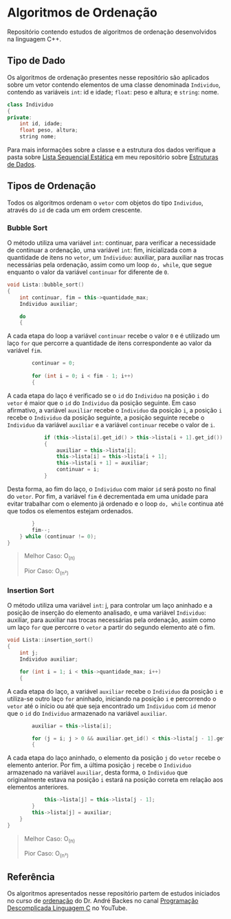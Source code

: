 # Algoritmos de Ordenação 

Repositório contendo estudos de algoritmos de ordenação desenvolvidos na linguagem C++.



## Tipo de Dado

Os algoritmos de ordenação presentes nesse repositório são aplicados sobre um vetor contendo elementos de uma classe denominada `Individuo`, contendo as variáveis `int`: id e idade; `float`: peso e altura; e `string`: nome.

```cpp
class Individuo
{
private:
    int id, idade;
    float peso, altura;
    string nome;
```

Para mais informações sobre a classe e a estrutura dos dados verifique a pasta sobre [Lista Sequencial Estática](https://github.com/NetoStAna/estruturas-de-dados/tree/main/01_lista_sequencial_estatica) em meu repositório sobre [Estruturas de Dados](https://github.com/NetoStAna/estruturas-de-dados).



## Tipos de Ordenação

Todos os algoritmos ordenam o `vetor` com objetos do tipo `Individuo`, através do `id` de cada um em ordem crescente.



### Bubble Sort

O método utiliza uma variável `int`: continuar, para verificar a necessidade de continuar a ordenação, uma variável `int`: fim, inicializada com a quantidade de itens no `vetor`, um `Individuo`: auxiliar, para auxiliar nas trocas necessárias pela ordenação, assim como um loop `do, while`, que segue enquanto o valor da variável `continuar` for diferente de `0`.

```cpp
void Lista::bubble_sort()
{
    int continuar, fim = this->quantidade_max;
    Individuo auxiliar;

    do
    {
```

A cada etapa do loop a variável `continuar` recebe o valor `0` e é utilizado um laço `for` que percorre a quantidade de itens correspondente ao valor da variável `fim`.

```cpp
        continuar = 0;
        
        for (int i = 0; i < fim - 1; i++)
        {
```

A cada etapa do laço é verificado se o `id` do `Individuo` na posição `i` do `vetor` é maior que o `id` do `Individuo` da posição seguinte. Em caso afirmativo, a variável `auxiliar` recebe o `Individuo` da posição `i`, a posição `i` recebe o `Individuo` da posição seguinte, a posição seguinte recebe o `Individuo` da variável `auxiliar` e a variável `continuar` recebe o valor de `i`.

```cpp
            if (this->lista[i].get_id() > this->lista[i + 1].get_id())
            {
                auxiliar = this->lista[i];
                this->lista[i] = this->lista[i + 1];
                this->lista[i + 1] = auxiliar;
                continuar = i;
            }
```

Desta forma, ao fim do laço, o `Individuo` com maior `id` será posto no final do `vetor`. Por fim, a variável `fim` é decrementada em uma unidade para evitar trabalhar com o elemento já ordenado e o loop `do, while` continua até que todos os elementos estejam ordenados.

```cpp
        }
        fim--;
    } while (continuar != 0);
}
```

> Melhor Caso: O<sub>(n)</sub>
>
> Pior Caso: O<sub>(n²)</sub>



### Insertion Sort

O método utiliza uma variável `int`: j, para controlar um laço aninhado e a posição de inserção do elemento analisado, e uma variável `Individuo`: auxiliar, para auxiliar nas trocas necessárias pela ordenação, assim como um laço `for` que percorre o `vetor` a partir do segundo elemento até o fim.

```cpp
void Lista::insertion_sort()
{
    int j;
    Individuo auxiliar;

    for (int i = 1; i < this->quantidade_max; i++)
    {
```

A cada etapa do laço, a variável `auxiliar` recebe o `Individuo` da posição `i` e utiliza-se outro laço `for` aninhado, iniciando na posição `i` e percorrendo o `vetor` até o início ou até que seja encontrado um `Individuo` com `id` menor que o `id` do `Individuo` armazenado na variável `auxiliar`.

```cpp
        auxiliar = this->lista[i];

        for (j = i; j > 0 && auxiliar.get_id() < this->lista[j - 1].get_id(); j--)
        {
```

A cada etapa do laço aninhado, o elemento da posição `j` do `vetor` recebe o elemento anterior. Por fim, a última posição `j` recebe o `Individuo` armazenado na variável `auxiliar`, desta forma, o `Individuo` que originalmente estava na posição `i` estará na posição correta em relação aos elementos anteriores.

```cpp
            this->lista[j] = this->lista[j - 1];
        }
        this->lista[j] = auxiliar;
    }
}
```

> Melhor Caso: O<sub>(n)</sub>
>
> Pior Caso: O<sub>(n²)</sub>



## Referência

Os algoritmos apresentados nesse repositório partem de estudos iniciados no curso de [ordenação](https://www.youtube.com/playlist?list=PL8iN9FQ7_jt6VF821P5sPbg4plqpWKn0x) do Dr. André Backes no canal [Programação Descomplicada Linguagem C](https://www.youtube.com/user/progdescomplicada) no YouTube.

